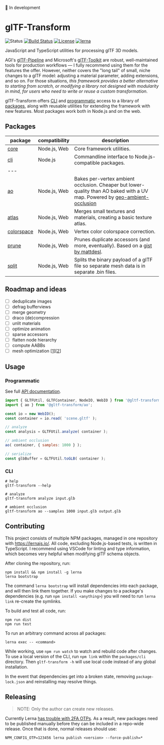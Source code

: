 🚨 In development

# glTF-Transform

![Status](https://img.shields.io/badge/status-experimental-orange.svg)
[![Build Status](https://travis-ci.com/donmccurdy/glTF-Transform.svg?branch=master)](https://travis-ci.com/donmccurdy/glTF-Transform)
[![License](https://img.shields.io/badge/license-MIT-007ec6.svg)](https://github.com/donmccurdy/glTF-Transform/blob/master/LICENSE)
[![lerna](https://img.shields.io/badge/maintained%20with-lerna-007ec6.svg)](https://lernajs.io/)

JavaScript and TypeScript utilities for processing glTF 3D models.

AGI's [glTF-Pipeline](https://github.com/AnalyticalGraphicsInc/gltf-pipeline/) and
Microsoft's [glTF-Toolkit](https://github.com/Microsoft/glTF-Toolkit) are robust,
well-maintained tools for production workflows — I fully recommend using them for
the features the offer. However, neither covers the "long tail" of small, niche
changes to a glTF model: adjusting a material parameter, adding extensions, and so
on. For those situations, *this framework provides a better alternative to starting
from scratch, or modifying a library not designed with modularity in mind, for users
who need to write or reuse a custom transformation.*

glTF-Transform offers [CLI](#cli) and [programmatic](#programmatic) access to a library
of [packages](#packages), along with reusable utilities for extending the framework with
new features. Most packages work both in Node.js and on the web.

## Packages

| package                           | compatibility | description                                                                                                                                                                     |
|-----------------------------------|---------------|---------------------------------------------------------------------------------------------------------------------------------------------------------------------------------|
| [core](packages/core)             | Node.js, Web  | Core framework utilities.                                                                                                                                                       |
| [cli](packages/cli)               | Node.js       | Commandline interface to Node.js-compatible packages.                                                                                                                           |
| ---                               |               |                                                                                                                                                                                 |
| [ao](packages/ao)                 | Node.js, Web  | Bakes per-vertex ambient occlusion. Cheaper but lower-quality than AO baked with a UV map. Powered by [geo-ambient-occlusion](https://github.com/wwwtyro/geo-ambient-occlusion) |
| [atlas](packages/atlas)           | Node.js, Web  | Merges small textures and materials, creating a basic texture atlas.                                                                                                            |
| [colorspace](packages/colorspace) | Node.js, Web  | Vertex color colorspace correction.                                                                                                                                             |
| [prune](packages/prune)           | Node.js, Web  | Prunes duplicate accessors (and more, eventually). Based on a [gist by mattdesl](https://gist.github.com/mattdesl/aea40285e2d73916b6b9101b36d84da8).                            |
| [split](packages/split)           | Node.js, Web  | Splits the binary payload of a glTF file so separate mesh data is in separate .bin files.                                                                                       |

## Roadmap and ideas

- [ ] deduplicate images
- [ ] defrag bufferviews
- [ ] merge geometry
- [ ] draco (de)compression
- [ ] unlit materials
- [ ] optimize animation
- [ ] sparse accessors
- [ ] flatten node hierarchy
- [ ] compute AABBs
- [ ] mesh optimization [[1](https://github.com/zeux/meshoptimizer)][[2](https://github.com/KhronosGroup/glTF-Compressonator)]

## Usage

### Programmatic

See full [API documentation](API.md).

```js
import { GLTFUtil, GLTFContainer, NodeIO, WebIO } from '@gltf-transform/core';
import { ao } from '@gltf-transform/ao';

const io = new WebIO();
const container = io.read( 'scene.gltf' );

// analyze
const analysis = GLTFUtil.analyze( container );

// ambient occlusion
ao( container, { samples: 1000 } );

// serialize
const glbBuffer = GLTFUtil.toGLB( container );
```

### CLI

```shell
# help
gltf-transform --help

# analyze
gltf-transform analyze input.glb

# ambient occlusion
gltf-transform ao --samples 1000 input.glb output.glb
```
## Contributing

This project consists of multiple NPM packages, managed in one repository with
https://lernajs.io/. All code, excluding Node.js-based tests, is written in TypeScript.
I recommend using VSCode for linting and type information, which becomes very helpful
when modifying glTF schema objects.

After cloning the repository, run:

```
npm install && npm install -g lerna
lerna bootstrap
```

The command `lerna bootstrap` will install dependencies into each package, and will then
link them together. If you make changes to a package's dependencies (e.g. run
`npm install <anything>`) you will need to run `lerna link` re-create the symlinks.

To build and test all code, run:

```
npm run dist
npm run test
```

To run an arbitrary command across all packages:

```
lerna exec -- <command>
```

While working, use `npm run watch` to watch and rebuild code after changes. To use a local
version of the CLI, run `npm link` within the `packages/cli` directory. Then
`gltf-transform -h` will use local code instead of any global installation.

In the event that dependencies get into a broken state, removing `package-lock.json` and
reinstalling may resolve things.

## Releasing

> NOTE: Only the author can create new releases.

Currently Lerna [has trouble with 2FA OTPs](https://github.com/lerna/lerna/issues/1091). As a result,
new packages need to be published manually before they can be included in a repo-wide release. Once
that is done, normal releases should use:

```shell
NPM_CONFIG_OTP=123456 lerna publish <version> --force-publish=*
```
